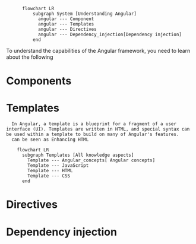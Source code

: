 
      
```mermaid
      flowchart LR 
          subgraph System [Understanding Angular]
            angular --- Component
            angular --- Templates
            angular --- Directives
            angular --- Dependency_injection[Dependency injection]
          end
``` 
  
  To understand the capabilities of the Angular framework, you need to learn about the following

  # Components
  # Templates
  
      In Angular, a template is a blueprint for a fragment of a user interface (UI). Templates are written in HTML, and special syntax can be used within a template to build on many of Angular's features.
      can be seen as Enhancing HTML
      
```mermaid
    flowchart LR 
      subgraph Templates [All knowledge aspects]
        Template --- Angular_concepts[ Angular concepts]
        Template --- JavaScript
        Template --- HTML
        Template --- CSS
      end
``` 
  # Directives
  # Dependency injection

